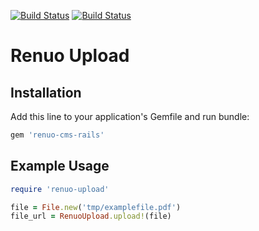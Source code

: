 [![Build Status](https://travis-ci.org/renuo/renuo-upload-ruby.svg?branch=master)](https://travis-ci.org/renuo/renuo-upload-ruby) [![Build Status](https://travis-ci.org/renuo/renuo-upload-ruby.svg?branch=develop)](https://travis-ci.org/renuo/renuo-upload-ruby)

# Renuo Upload

## Installation

Add this line to your application's Gemfile and run bundle:

```ruby
gem 'renuo-cms-rails'
```

## Example Usage

```ruby
require 'renuo-upload'

file = File.new('tmp/examplefile.pdf')
file_url = RenuoUpload.upload!(file)
```
